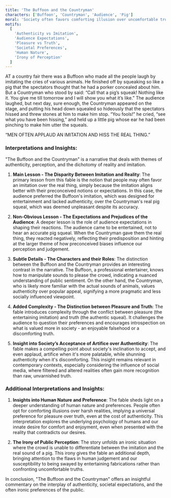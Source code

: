 ```yaml
---
title: 'The Buffoon and the Countryman'
characters: ['Buffoon', 'Countryman', 'Audience', 'Pig']
moral: 'Society often favors comforting illusion over uncomfortable truth.'
motifs:
  [
    'Authenticity vs Imitation',
    'Audience Expectations',
    'Pleasure vs Truth',
    'Societal Preferences',
    'Human Nature',
    'Irony of Perception'
  ]
---
```


AT a country fair there was a Buffoon who made all the people laugh by imitating the cries of various animals. He finished off by squeaking so like a pig that the spectators thought that he had a porker concealed about him. But a Countryman who stood by said: “Call that a pig’s squeak! Nothing like it. You give me till tomorrow and I will show you what it’s like.” The audience laughed, but next day, sure enough, the Countryman appeared on the stage, and putting his head down squealed so hideously that the spectators hissed and threw stones at him to make him stop. “You fools!” he cried, “see what you have been hissing,” and held up a little pig whose ear he had been pinching to make him utter the squeals.

“MEN OFTEN APPLAUD AN IMITATION AND HISS THE REAL THING.”

### Interpretations and Insights:

"The Buffoon and the Countryman" is a narrative that deals with themes of authenticity, perception, and the dichotomy of reality and imitation.

1. **Main Lesson - The Disparity Between Imitation and Reality**: The primary lesson from this fable is the notion that people may often favor an imitation over the real thing, simply because the imitation aligns better with their preconceived notions or expectations. In this case, the audience preferred the Buffoon's imitation, which was designed for entertainment and lacked authenticity, over the Countryman's real pig squeal, which was deemed unpleasant despite its accuracy.

2. **Non-Obvious Lesson - The Expectations and Prejudices of the Audience**: A deeper lesson is the role of audience expectations in shaping their reactions. The audience came to be entertained, not to hear an accurate pig squeal. When the Countryman gave them the real thing, they reacted negatively, reflecting their predisposition and hinting at the larger theme of how preconceived biases influence our perception and judgement.

3. **Subtle Details - The Characters and their Roles**: The distinction between the Buffoon and the Countryman provides an interesting contrast in the narrative. The Buffoon, a professional entertainer, knows how to manipulate sounds to please the crowd, indicating a nuanced understanding of public sentiment. On the other hand, the Countryman, who is likely more familiar with the actual sounds of animals, values authenticity over popular appeal, signifying a more pragmatic and less socially influenced viewpoint.

4. **Added Complexity - The Distinction between Pleasure and Truth**: The fable introduces complexity through the conflict between pleasure (the entertaining imitation) and truth (the authentic squeal). It challenges the audience to question their preferences and encourages introspection on what is valued more in society - an enjoyable falsehood or a discomforting truth.

5. **Insight into Society’s Acceptance of Artifice over Authenticity**: The fable makes a compelling point about society's inclination to accept, and even applaud, artifice when it's more palatable, while shunning authenticity when it's discomforting. This insight remains relevant in contemporary contexts, especially considering the influence of social media, where filtered and altered realities often gain more recognition than raw, unvarnished truth.

### Additional Interpretations and Insights:

1. **Insights into Human Nature and Preference**: The fable sheds light on a deeper understanding of human nature and preferences. People often opt for comforting illusions over harsh realities, implying a universal preference for pleasure over truth, even at the cost of authenticity. This interpretation explores the underlying psychology of humans and our innate desire for comfort and enjoyment, even when presented with the reality that contradicts our desires.

2. **The Irony of Public Perception**: The story unfolds an ironic situation where the crowd is unable to differentiate between the imitation and the real sound of a pig. This irony gives the fable an additional depth, bringing attention to the flaws in human judgement and our susceptibility to being swayed by entertaining fabrications rather than confronting uncomfortable truths.

In conclusion, "The Buffoon and the Countryman" offers an insightful commentary on the interplay of authenticity, societal expectations, and the often ironic preferences of the public.

